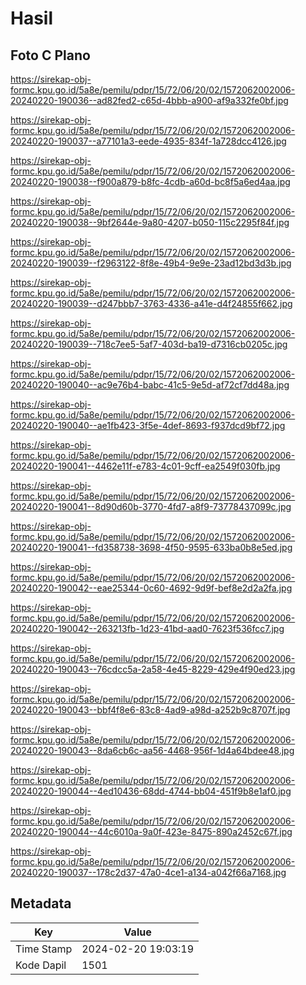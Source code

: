 # Hasil

## Foto C Plano

https://sirekap-obj-formc.kpu.go.id/5a8e/pemilu/pdpr/15/72/06/20/02/1572062002006-20240220-190036--ad82fed2-c65d-4bbb-a900-af9a332fe0bf.jpg

https://sirekap-obj-formc.kpu.go.id/5a8e/pemilu/pdpr/15/72/06/20/02/1572062002006-20240220-190037--a77101a3-eede-4935-834f-1a728dcc4126.jpg

https://sirekap-obj-formc.kpu.go.id/5a8e/pemilu/pdpr/15/72/06/20/02/1572062002006-20240220-190038--f900a879-b8fc-4cdb-a60d-bc8f5a6ed4aa.jpg

https://sirekap-obj-formc.kpu.go.id/5a8e/pemilu/pdpr/15/72/06/20/02/1572062002006-20240220-190038--9bf2644e-9a80-4207-b050-115c2295f84f.jpg

https://sirekap-obj-formc.kpu.go.id/5a8e/pemilu/pdpr/15/72/06/20/02/1572062002006-20240220-190039--f2963122-8f8e-49b4-9e9e-23ad12bd3d3b.jpg

https://sirekap-obj-formc.kpu.go.id/5a8e/pemilu/pdpr/15/72/06/20/02/1572062002006-20240220-190039--d247bbb7-3763-4336-a41e-d4f24855f662.jpg

https://sirekap-obj-formc.kpu.go.id/5a8e/pemilu/pdpr/15/72/06/20/02/1572062002006-20240220-190039--718c7ee5-5af7-403d-ba19-d7316cb0205c.jpg

https://sirekap-obj-formc.kpu.go.id/5a8e/pemilu/pdpr/15/72/06/20/02/1572062002006-20240220-190040--ac9e76b4-babc-41c5-9e5d-af72cf7dd48a.jpg

https://sirekap-obj-formc.kpu.go.id/5a8e/pemilu/pdpr/15/72/06/20/02/1572062002006-20240220-190040--ae1fb423-3f5e-4def-8693-f937dcd9bf72.jpg

https://sirekap-obj-formc.kpu.go.id/5a8e/pemilu/pdpr/15/72/06/20/02/1572062002006-20240220-190041--4462e11f-e783-4c01-9cff-ea2549f030fb.jpg

https://sirekap-obj-formc.kpu.go.id/5a8e/pemilu/pdpr/15/72/06/20/02/1572062002006-20240220-190041--8d90d60b-3770-4fd7-a8f9-73778437099c.jpg

https://sirekap-obj-formc.kpu.go.id/5a8e/pemilu/pdpr/15/72/06/20/02/1572062002006-20240220-190041--fd358738-3698-4f50-9595-633ba0b8e5ed.jpg

https://sirekap-obj-formc.kpu.go.id/5a8e/pemilu/pdpr/15/72/06/20/02/1572062002006-20240220-190042--eae25344-0c60-4692-9d9f-bef8e2d2a2fa.jpg

https://sirekap-obj-formc.kpu.go.id/5a8e/pemilu/pdpr/15/72/06/20/02/1572062002006-20240220-190042--263213fb-1d23-41bd-aad0-7623f536fcc7.jpg

https://sirekap-obj-formc.kpu.go.id/5a8e/pemilu/pdpr/15/72/06/20/02/1572062002006-20240220-190043--76cdcc5a-2a58-4e45-8229-429e4f90ed23.jpg

https://sirekap-obj-formc.kpu.go.id/5a8e/pemilu/pdpr/15/72/06/20/02/1572062002006-20240220-190043--bbf4f8e6-83c8-4ad9-a98d-a252b9c8707f.jpg

https://sirekap-obj-formc.kpu.go.id/5a8e/pemilu/pdpr/15/72/06/20/02/1572062002006-20240220-190043--8da6cb6c-aa56-4468-956f-1d4a64bdee48.jpg

https://sirekap-obj-formc.kpu.go.id/5a8e/pemilu/pdpr/15/72/06/20/02/1572062002006-20240220-190044--4ed10436-68dd-4744-bb04-451f9b8e1af0.jpg

https://sirekap-obj-formc.kpu.go.id/5a8e/pemilu/pdpr/15/72/06/20/02/1572062002006-20240220-190044--44c6010a-9a0f-423e-8475-890a2452c67f.jpg

https://sirekap-obj-formc.kpu.go.id/5a8e/pemilu/pdpr/15/72/06/20/02/1572062002006-20240220-190037--178c2d37-47a0-4ce1-a134-a042f66a7168.jpg


## Metadata

| Key        | Value               |
| ---------- | ------------------- |
| Time Stamp | 2024-02-20 19:03:19 |
| Kode Dapil | 1501                |



